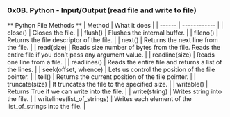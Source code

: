 ### 0x0B. Python - Input/Output (read file and write to file)
** Python File Methods **
| Method | What it does |
| ------ | ------------ |
| close() | Closes the file. |
| flush() | Flushes the internal buffer. |
| fileno() | Returns the file descriptor of the file. |
| next() | Returns the next line from the file. |
| read(size) | Reads size number of bytes from the file.
Reads the entire file if you don’t pass any argument value. |
| readline(size) | Reads one line from a file. |
| readlines() | Reads the entire file and returns a list of the lines. |
| seek(offset, whence) | Lets us control the position of the file pointer. |
| tell() | Returns the current position of the file pointer. |
| truncate(size) | It truncates the file to the specified size. |
| writable() | Returns True if we can write into the file. |
| write(string) | Writes string into the file. |
| writelines(list_of_strings) | Writes each element of the list_of_strings
into the file. |